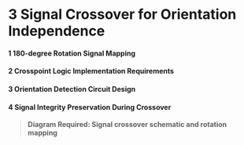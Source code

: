 # 3 Signal Crossover for Orientation Independence


#### 1 180-degree Rotation Signal Mapping


#### 2 Crosspoint Logic Implementation Requirements


#### 3 Orientation Detection Circuit Design


#### 4 Signal Integrity Preservation During Crossover


> **Diagram Required: Signal crossover schematic and rotation mapping**

